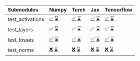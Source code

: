 | Submodules       | Numpy                                                                                                                                                                                                                                                             | Torch                                                                                                                                                                                                                                                             | Jax                                                                                                                                                                                                                                                               | Tensorflow                                                                                                                                                                                                                                                        |
|:-----------------|:------------------------------------------------------------------------------------------------------------------------------------------------------------------------------------------------------------------------------------------------------------------|:------------------------------------------------------------------------------------------------------------------------------------------------------------------------------------------------------------------------------------------------------------------|:------------------------------------------------------------------------------------------------------------------------------------------------------------------------------------------------------------------------------------------------------------------|:------------------------------------------------------------------------------------------------------------------------------------------------------------------------------------------------------------------------------------------------------------------|
| test_activations | <a href="https://github.com/unifyai/ivy/runs/8170199048?check_suite_focus=true" rel="noopener noreferrer" target="_blank">✅</a>   <a href="https://github.com/unifyai/ivy/runs/8170412751?check_suite_focus=true" rel="noopener noreferrer" target="_blank">⌛</a> | <a href="https://github.com/unifyai/ivy/runs/8170199168?check_suite_focus=true" rel="noopener noreferrer" target="_blank">✅</a>   <a href="https://github.com/unifyai/ivy/runs/8170412901?check_suite_focus=true" rel="noopener noreferrer" target="_blank">⌛</a> | <a href="https://github.com/unifyai/ivy/runs/8170199266?check_suite_focus=true" rel="noopener noreferrer" target="_blank">✅</a>   <a href="https://github.com/unifyai/ivy/runs/8170413064?check_suite_focus=true" rel="noopener noreferrer" target="_blank">⌛</a> | <a href="https://github.com/unifyai/ivy/runs/8170199360?check_suite_focus=true" rel="noopener noreferrer" target="_blank">✅</a>   <a href="https://github.com/unifyai/ivy/runs/8170413214?check_suite_focus=true" rel="noopener noreferrer" target="_blank">⌛</a> |
| test_layers      | <a href="https://github.com/unifyai/ivy/runs/8170199074?check_suite_focus=true" rel="noopener noreferrer" target="_blank">✅</a>   <a href="https://github.com/unifyai/ivy/runs/8170412799?check_suite_focus=true" rel="noopener noreferrer" target="_blank">⌛</a> | <a href="https://github.com/unifyai/ivy/runs/8170199202?check_suite_focus=true" rel="noopener noreferrer" target="_blank">✅</a>   <a href="https://github.com/unifyai/ivy/runs/8170412946?check_suite_focus=true" rel="noopener noreferrer" target="_blank">⌛</a> | <a href="https://github.com/unifyai/ivy/runs/8170199286?check_suite_focus=true" rel="noopener noreferrer" target="_blank">✅</a>   <a href="https://github.com/unifyai/ivy/runs/8170413095?check_suite_focus=true" rel="noopener noreferrer" target="_blank">⌛</a> | <a href="https://github.com/unifyai/ivy/runs/8170199381?check_suite_focus=true" rel="noopener noreferrer" target="_blank">✅</a>   <a href="https://github.com/unifyai/ivy/runs/8170413239?check_suite_focus=true" rel="noopener noreferrer" target="_blank">⌛</a> |
| test_losses      | <a href="https://github.com/unifyai/ivy/runs/8170199103?check_suite_focus=true" rel="noopener noreferrer" target="_blank">✅</a>   <a href="https://github.com/unifyai/ivy/runs/8170412841?check_suite_focus=true" rel="noopener noreferrer" target="_blank">⌛</a> | <a href="https://github.com/unifyai/ivy/runs/8170199233?check_suite_focus=true" rel="noopener noreferrer" target="_blank">✅</a>   <a href="https://github.com/unifyai/ivy/runs/8170412984?check_suite_focus=true" rel="noopener noreferrer" target="_blank">⌛</a> | <a href="https://github.com/unifyai/ivy/runs/8170199315?check_suite_focus=true" rel="noopener noreferrer" target="_blank">✅</a>   <a href="https://github.com/unifyai/ivy/runs/8170413136?check_suite_focus=true" rel="noopener noreferrer" target="_blank">⌛</a> | <a href="https://github.com/unifyai/ivy/runs/8170199408?check_suite_focus=true" rel="noopener noreferrer" target="_blank">✅</a>   <a href="https://github.com/unifyai/ivy/runs/8170413260?check_suite_focus=true" rel="noopener noreferrer" target="_blank">⌛</a> |
| test_norms       | <a href="https://github.com/unifyai/ivy/runs/8170199126?check_suite_focus=true" rel="noopener noreferrer" target="_blank">❌</a>   <a href="https://github.com/unifyai/ivy/runs/8170412869?check_suite_focus=true" rel="noopener noreferrer" target="_blank">⌛</a> | <a href="https://github.com/unifyai/ivy/runs/8170199251?check_suite_focus=true" rel="noopener noreferrer" target="_blank">❌</a>   <a href="https://github.com/unifyai/ivy/runs/8170413022?check_suite_focus=true" rel="noopener noreferrer" target="_blank">⌛</a> | <a href="https://github.com/unifyai/ivy/runs/8170199340?check_suite_focus=true" rel="noopener noreferrer" target="_blank">❌</a>   <a href="https://github.com/unifyai/ivy/runs/8170413191?check_suite_focus=true" rel="noopener noreferrer" target="_blank">⌛</a> | <a href="https://github.com/unifyai/ivy/runs/8170199435?check_suite_focus=true" rel="noopener noreferrer" target="_blank">❌</a>   <a href="https://github.com/unifyai/ivy/runs/8170413282?check_suite_focus=true" rel="noopener noreferrer" target="_blank">⌛</a> |